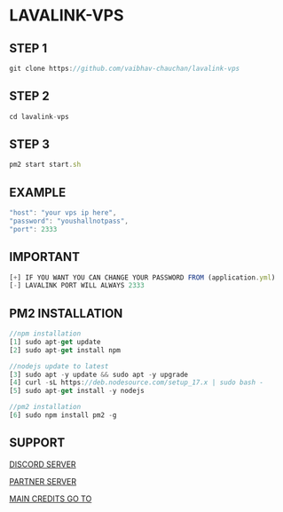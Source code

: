 # LAVALINK-VPS

## STEP 1
```js
git clone https://github.com/vaibhav-chauchan/lavalink-vps
```

## STEP 2
```js
cd lavalink-vps
```

## STEP 3 
```js
pm2 start start.sh
```

## EXAMPLE
```js
"host": "your vps ip here",
"password": "youshallnotpass",
"port": 2333
```

## IMPORTANT
```js
[+] IF YOU WANT YOU CAN CHANGE YOUR PASSWORD FROM (application.yml)
[-] LAVALINK PORT WILL ALWAYS 2333
```

## PM2 INSTALLATION
```js
//npm installation
[1] sudo apt-get update
[2] sudo apt-get install npm

//nodejs update to latest
[3] sudo apt -y update && sudo apt -y upgrade
[4] curl -sL https://deb.nodesource.com/setup_17.x | sudo bash -
[5] sudo apt-get install -y nodejs

//pm2 installation
[6] sudo npm install pm2 -g
```

## SUPPORT
[DISCORD SERVER](https://discord.gg/hvVHaeu4n9)

[PARTNER SERVER](https://discord.gg/QyZCbwBWMe)

[MAIN CREDITS GO TO](https://github.com/freyacodes/Lavalink/tree/3.4)

